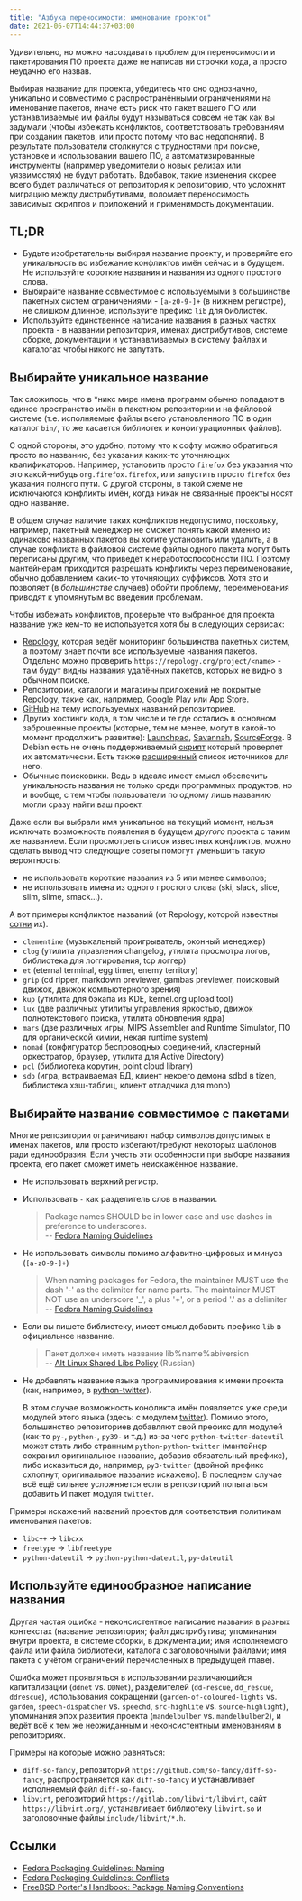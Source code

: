 ```yaml
---
title: "Азбука переносимости: именование проектов"
date: 2021-06-07T14:44:37+03:00
---
```


Удивительно, но можно насоздавать проблем для переносимости и
пакетирования ПО проекта даже не написав ни строчки кода, а просто
неудачно его назвав.

Выбирая название для проекта, убедитесь что оно однозначно, уникально
и совместимо с распространёнными ограничениями на именование пакетов,
иначе есть риск что пакет вашего ПО или устанавливаемые им файлы
будут называться совсем не так как вы задумали (чтобы избежать
конфликтов, соответствовать требованиям при создании пакетов, или
просто потому что вас недопоняли). В результате пользователи
столкнутся с трудностями при поиске, установке и использовании
вашего ПО, а автоматизированные инструменты (например уведомители
о новых релизах или уязвимостях) не будут работать. Вдобавок, такие
изменения скорее всего будет различаться от репозитория к репозиторию,
что усложнит миграцию между дистрибутивами, поломает переносимость
зависимых скриптов и приложений и применимость документации.

<!--more-->

## TL;DR

- Будьте изобретательны выбирая название проекту, и проверяйте его
  уникальность во избежание конфликтов имён сейчас и в будущем.
  Не используйте короткие названия и названия из одного простого
  слова.
- Выбирайте название совместимое с используемыми в большинстве
  пакетных систем ограничениями - `[a-z0-9-]+` (в нижнем регистре),
  не слишком длинное, используйте префикс `lib` для библиотек.
- Используйте единственное написание названия в разных частях
  проекта - в названии репозитория, именах дистрибутивов, системе
  сборке, документации и устанавливаемых в систему файлах и каталогах
  чтобы никого не запутать.

## Выбирайте уникальное название

Так сложилось, что в \*никс мире имена программ обычно попадают
в единое пространство имён в пакетном репозитории и на файловой
системе (т.е. исполняемые файлы всего установленного ПО в один
каталог `bin/`, то же касается библиотек и конфигурационных файлов).

С одной стороны, это удобно, потому что к софту можно обратиться
просто по названию, без указания каких-то уточняющих квалификаторов.
Например, установить просто `firefox` без указания что это какой-нибудь
`org.firefox.firefox`, или запустить просто `firefox` без указания
полного пути. С другой стороны, в такой схеме не исключаются конфликты
имён, когда никак не связанные проекты носят одно название.

В общем случае наличие таких конфликтов недопустимо, поскольку,
например, пакетный менеджер не сможет понять какой именно из одинаково
названных пакетов вы хотите установить или удалить, а в случае
конфликта в файловой системе файлы одного пакета могут быть переписаны
другим, что приведёт к неработоспособности ПО. Поэтому мантейнерам
приходится разрешать конфликты через переименование, обычно добавлением
каких-то уточняющих суффиксов. Хотя это и позволяет (в *большинстве*
случаев) обойти проблему, переименования приводят к упомянутым во
введении проблемам.

Чтобы избежать конфликтов, проверьте что выбранное для проекта
название уже кем-то не используется хотя бы в следующих сервисах:
- [Repology](https://repology.org/projects/), которая ведёт мониторинг
  большинства пакетных систем, а поэтому знает почти все используемые
  названия пакетов. Отдельно можно проверить
  `https://repology.org/project/<name>` - там будут видны названия
  удалённых пакетов, которых не видно в обычном поиске.
- Репозитории, каталоги и магазины приложений не покрытые Repology,
  такие как, например, Google Play или App Store.
- [GitHub](https://github.com/search/advanced?type=Repositories)
  на тему используемых названий репозиториев.
- Других хостинги кода, в том числе и те где остались в
  основном заброшенные проекты (которые, тем не менее, могут в
  какой-то момент продолжить развитие):
  [Launchpad](https://launchpad.net/),
  [Savannah](https://savannah.nongnu.org/),
  [SourceForge](https://sourceforge.net/).
  В Debian есть не очень поддерживаемый
  [скрипт](https://github.com/Debian/devscripts/blob/master/scripts/namecheck.pl)
  который проверяет их автоматически. Есть также
  [расширенный](https://www.linux.org.ru/forum/talks/16120740?cid=16123711)
  список источников для него.
- Обычные поисковики. Ведь в идеале имеет смысл обеспечить уникальность
  названия не только среди программных продуктов, но и вообще, с тем
  чтобы пользователи по одному лишь названию могли сразу найти ваш
  проект.

Даже если вы выбрали имя уникальное на текущий момент, нельзя исключать
возможность появления в будущем *другого* проекта с таким же названием.
Если просмотреть список известных конфликтов, можно сделать вывод
что следующие советы помогут уменьшить такую вероятность:
- не использовать короткие названия из 5 или менее символов;
- не использовать имена из одного простого слова (ski, slack, slice,
  slim, slime, smack…).

А вот примеры конфликтов названий (от Repology, которой
известны
[сотни](https://github.com/repology/repology-rules/tree/master/850.split-ambiguities)
их).

- `clementine` (музыкальный проигрыватель, оконный менеджер)
- `clog` (утилита управления changelog, утилита просмотра логов, библиотека
  для логгирования, tcp логгер)
- `et` (eternal terminal, egg timer, enemy territory)
- `grip` (cd ripper, markdown previewer, gambas previewer,
  поисковый движок, движок компьютерного зрения)
- `kup` (утилита для бэкапа из KDE, kernel.org upload tool)
- `lux` (две различных утилиты управления яркостью, движок полнотекстового
  поиска, утилита обновления ядра)
- `mars` (две различных игры, MIPS Assembler and Runtime Simulator,
  ПО для органической химии, некая runtime system)
- `nomad` (конфигуратор беспроводных соединений, кластерный
  оркестратор, браузер, утилита для Active Directory)
- `pcl` (библиотека корутин, point cloud library)
- `sdb` (игра, встраиваемая БД, клиент некоего демона sdbd в tizen, библиотека хэш-таблиц, клиент отладчика для mono)

## Выбирайте название совместимое с пакетами

Многие репозитории ограничивают набор символов допустимых в именах
пакетов, или просто избегают/требуют некоторых шаблонов ради
единообразия. Если учесть эти особенности при выборе названия
проекта, его пакет сможет иметь неискажённое название.

- Не использовать верхний регистр.
- Использовать `-` как разделитель слов в названии.
  > Package names SHOULD be in lower case and use dashes in preference
  > to underscores. \
  > -- [Fedora Naming Guidelines](https://docs.fedoraproject.org/en-US/packaging-guidelines/Naming/)
- Не использовать символы помимо алфавитно-цифровых и минуса (`[a-z0-9-]+`)
  > When naming packages for Fedora, the maintainer MUST use the dash
  > '-' as the delimiter for name parts. The maintainer MUST NOT use
  > an underscore '\_', a plus '+', or a period '.' as a delimiter \
  > -- [Fedora Naming Guidelines](https://docs.fedoraproject.org/en-US/packaging-guidelines/Naming/)
- Если вы пишете библиотеку, имеет смысл добавить префикс `lib` в
  официальное название.
  > Пакет должен иметь название lib%name%abiversion \
  > -- [Alt Linux Shared Libs Policy](https://www.altlinux.org/Shared_Libs_Policy) (Russian)
- Не добавлять название языка программирования к имени проекта (как,
  например, в [python-twitter](https://pypi.org/project/python-twitter/)).

  В этом случае возможность конфликта имён появляется уже среди
  модулей этого языка (здесь: с модулем
  [twitter](https://pypi.org/project/twitter/)). Помимо этого,
  большинство репозиториев добавляют свой префикс для модулей (как-то
  `py-`, `python-`, `py39-` и т.д.) из-за чего `python-twitter-dateutil`
  может стать либо странным `python-python-twitter` (мантейнер
  сохранил оригинальное название, добавив обязательный префикс),
  либо исказиться до, например, `py3-twitter` (двойной префикс
  схлопнут, оригинальное название искажено). В последнем случае всё
  ещё сильнее усложняется если в репозиторий попытаться добавить И
  пакет модуля `twitter`.

Примеры искажений названий проектов для соответствия политикам
именования пакетов:
- `libc++` → `libcxx`
- `freetype` → `libfreetype`
- `python-dateutil` → `python-python-dateutil`, `py-dateutil`

## Используйте единообразное написание названия

Другая частая ошибка - неконсистентное написание названия в разных
контекстах (название репозитория; файл дистрибутива; упоминания
внутри проекта, в системе сборки, в документации; имя исполняемого
файла или файла библиотеки, каталога с заголовочными файлами; имя
пакета с учётом ограничений перечисленных в предыдущей главе).

Ошибка может проявляться в использовании различающийся капитализации
(`ddnet` vs. `DDNet`), разделителей (`dd-rescue`, `dd_rescue`,
`ddrescue`), использования сокращений (`garden-of-coloured-lights`
vs. `garden`, `speech-dispatcher` vs. `speechd`, `src-highlite` vs.
`source-highlight`), упоминания эпох развития проекта (`mandelbulber`
vs. `mandelbulber2`), и ведёт всё к тем же неожиданным и неконсистентным
именованиям в репозиториях.

Примеры на которые можно равняться:
- `diff-so-fancy`, репозиторий `https://github.com/so-fancy/diff-so-fancy`,
  распространяется как `diff-so-fancy` и устанавливает исполняемый
  файл `diff-so-fancy`.
- `libvirt`, репозиторий `https://gitlab.com/libvirt/libvirt`, сайт
  `https://libvirt.org/`, устанавливает библиотеку `libvirt.so` и
  заголовочные файлы `include/libvirt/*.h`.

## Ссылки

- [Fedora Packaging Guidelines: Naming](https://docs.fedoraproject.org/en-US/packaging-guidelines/Naming/)
- [Fedora Packaging Guidelines: Conflicts](https://docs.fedoraproject.org/en-US/packaging-guidelines/Conflicts/)
- [FreeBSD Porter's Handbook: Package Naming Conventions](https://docs.freebsd.org/en/books/porters-handbook/makefiles/#porting-pkgname)
